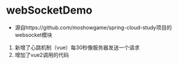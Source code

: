 # webSocketDemo
- 源自https://github.com/moshowgame/spring-cloud-study项目的websocket模块
1. 新增了心跳机制（vue）每30秒像服务器发送一个请求
2. 增加了vue2调用的代码
